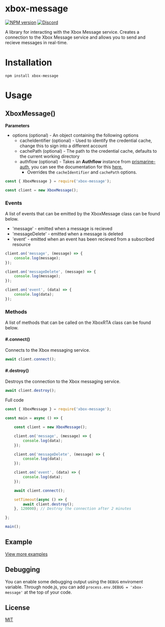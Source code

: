# xbox-message
[![NPM version](https://img.shields.io/npm/v/xbox-message.svg)](http://npmjs.com/package/xbox-message)
[![Discord](https://img.shields.io/badge/chat-on%20discord-brightgreen.svg)](https://discord.gg/KTyd9HWuBD)

A library for interacting with the Xbox Message service. Creates a connection to the Xbox Message service and allows you to send and recieve messages in real-time.

# Installation
```shell
npm install xbox-message
```

# Usage

## XboxMessage()
**Parameters**
- options (optional) - An object containing the following options
  - cacheIdentifier (optional) - Used to identify the credential cache, change this to sign into a different account
  - cachePath (optional) - The path to the credential cache, defaults to the current working directory
  - authflow (optional) - Takes an **Authflow** instance from [prismarine-auth](https://github.com/PrismarineJS/prismarine-auth), you can see the documentation for this [here.](https://github.com/PrismarineJS/prismarine-auth#authflow)
    - Overrides the `cacheIdentifier` and `cachePath` options.

```js
const { XboxMessage } = require('xbox-message');

const client = new XboxMessage();
```

### Events

A list of events that can be emitted by the XboxMessage class can be found below.

- 'message' - emitted when a message is recieved
- 'messageDelete' - emitted when a message is deleted
- 'event' - emitted when an event has been recieved from a subscribed resource

```js
client.on('message', (message) => {
	console.log(message);
});

client.on('messageDelete', (message) => {
	console.log(message);
});

client.on('event', (data) => {
	console.log(data);
});
```

### Methods

A list of methods that can be called on the XboxRTA class can be found below.

#### #.connect()
Connects to the Xbox messaging service.

```js
await client.connect();
```

#### #.destroy()
Destroys the connection to the Xbox messaging service.

```js
await client.destroy();
```

Full code

```js
const { XboxMessage } = require('xbox-message');

const main = async () => {

	const client = new XboxMessage();

	client.on('message', (message) => {
		console.log(data);
	});

	client.on('messageDelete', (message) => {
		console.log(data);
	});

	client.on('event', (data) => {
		console.log(data);
	});

	await client.connect();

	setTimeout(async () => {
		await client.destroy();
	}, 120000); // Destroy the connection after 2 minutes

};

main();
```

## Example

[View more examples](https://github.com/LucienHH/xbox-message/tree/main/examples)

## Debugging

You can enable some debugging output using the `DEBUG` enviroment variable. Through node.js, you can add `process.env.DEBUG = 'xbox-message'` at the top of your code.

## License

[MIT](LICENSE)
